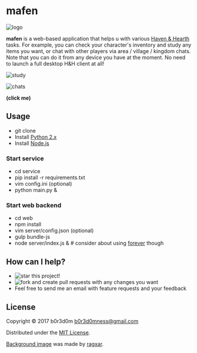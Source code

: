 # mafen

![logo](http://www.samsmartinc.com/assets/user/upload/images/muffin.png)

**mafen** is a web-based application that helps u with various [Haven & Hearth](http://www.havenandhearth.com/portal/) tasks.
For example, you can check your character's inventory and study any items you want, or chat with other players via area / village / kingdom chats. Note that you can do it from any device you have at the moment. No need to launch a full desktop H&H client at all!

![study](http://i.imgur.com/BFGu2yB.png)

![chats](http://i.imgur.com/sH3INJp.png)

**(click me)**

## Usage

* git clone
* Install [Python 2.x](https://www.python.org/)
* Install [Node.js](https://nodejs.org/en/)

### Start service
* cd service
* pip install -r requirements.txt
* vim config.ini (optional)
* python main.py &

### Start web backend
* cd web
* npm install
* vim server/config.json (optional)
* gulp bundle-js
* node server/index.js & # consider about using [forever](https://github.com/foreverjs/forever) though

## How can I help?
* ![star](http://github-svg-buttons.herokuapp.com/star.svg?user=b0r3d0m&repo=mafen) this project!
* ![fork](http://github-svg-buttons.herokuapp.com/fork.svg?user=b0r3d0m&repo=mafen) and create pull requests with any changes you want
* Feel free to send me an email with feature requests and your feedback

## License

Copyright © 2017 b0r3d0m <b0r3d0mness@gmail.com>

Distributed under the [MIT License](LICENSE.txt).

[Background image](web/client/bg.jpg) was made by [ragxar](http://havenandhearth.ru/viewtopic.php?f=67&t=2490#p23479).
